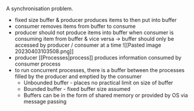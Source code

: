  A synchronisation problem.
- fixed size buffer & producer produces items to then put into buffer
- consumer removes items from buffer to consume
- producer should not produce items into buffer when consumer is consuming item from buffer & vice versa -> buffer should only be accessed by producer / consumer at a time
![[Pasted image 20230403103508.png]] 
- producer [[Processes|process]] produces information consumed by consumer process
- to run concurrent processes, there is a buffer between the processes filled by the producer and emptied by the consumer
	- Unbounded buffer - places no practical limit on size of buffer
	- Bounded buffer - fixed buffer size assumed
	- Buffers can be in the form of shared memory or provided by OS via message passing